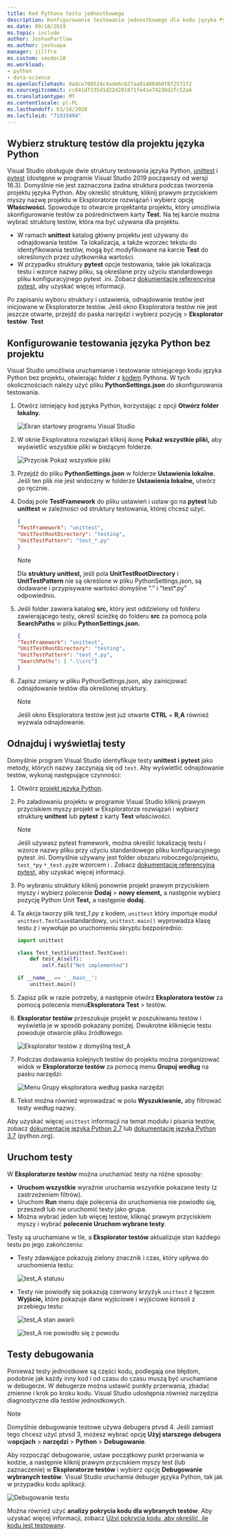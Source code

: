 ```yaml
---
title: Kod Pythona testu jednostkowego
description: Konfigurowanie testowania jednostkowego dla kodu języka Python w programie Visual Studio w pełni wykorzystuje funkcje Eksploratora testów do odnajdowania, uruchamiania i debugowania testów.
ms.date: 09/18/2019
ms.topic: include
author: JoshuaPartlow
ms.author: joshuapa
manager: jillfra
ms.custom: seodec18
ms.workload:
- python
- data-science
ms.openlocfilehash: 8adce700524c4ade6c627aa91480460f8f2571f2
ms.sourcegitcommit: cc841df335d1d22d281871fe41e74238d2fc52a6
ms.translationtype: MT
ms.contentlocale: pl-PL
ms.lasthandoff: 03/18/2020
ms.locfileid: "71933494"
---
```

## <a name="select-the-test-framework-for-a-python-project"></a>Wybierz strukturę testów dla projektu języka Python

Visual Studio obsługuje dwie struktury testowania języka Python, [unittest](https://docs.python.org/3/library/unittest.html) i [pytest](https://pytest.org/en/latest/) (dostępne w programie Visual Studio 2019 począwszy od wersji 16.3). Domyślnie nie jest zaznaczona żadna struktura podczas tworzenia projektu języka Python. Aby określić strukturę, kliknij prawym przyciskiem myszy nazwę projektu w Eksploratorze rozwiązań i wybierz opcję **Właściwości.** Spowoduje to otwarcie projektanta projektu, który umożliwia skonfigurowanie testów za pośrednictwem karty **Test.** Na tej karcie można wybrać strukturę testów, która ma być używana dla projektu. 

* W ramach **unittest** katalog główny projektu jest używany do odnajdowania testów. Ta lokalizacja, a także wzorzec tekstu do identyfikowania testów, mogą być modyfikowane na karcie **Test** do określonych przez użytkownika wartości.
* W przypadku struktury **pytest** opcje testowania, takie jak lokalizacja testu i wzorce nazwy pliku, są określane przy użyciu standardowego pliku konfiguracyjnego pytest .ini. Zobacz [dokumentację referencyjną pytest,](https://docs.pytest.org/en/latest/reference.html#ini-options-ref) aby uzyskać więcej informacji.

Po zapisaniu wyboru struktury i ustawienia, odnajdowanie testów jest inicjowane w Eksploratorze testów. Jeśli okno Eksploratora testów nie jest jeszcze otwarte, przejdź do paska narzędzi i wybierz pozycję > **Eksplorator testów**. **Test**

## <a name="configure-testing-for-python-without-a-project"></a>Konfigurowanie testowania języka Python bez projektu
Visual Studio umożliwia uruchamianie i testowanie istniejącego kodu języka Python bez projektu, otwierając folder z [kodem](../../quickstart-05-python-visual-studio-open-folder.md) Pythona. W tych okolicznościach należy użyć pliku **PythonSettings.json** do skonfigurowania testowania. 
1. Otwórz istniejący kod języka Python, korzystając z opcji **Otwórz folder lokalny.** 

   ![Ekran startowy programu Visual Studio](../../media/quickstart-open-folder/01-open-local-folder.png)

1. W oknie Eksploratora rozwiązań kliknij ikonę **Pokaż wszystkie pliki,** aby wyświetlić wszystkie pliki w bieżącym folderze.

   ![Przycisk Pokaż wszystkie pliki](../../media/unit-test-show-files.png)

1. Przejdź do pliku **PythonSettings.json** w folderze **Ustawienia lokalne.** Jeśli ten plik nie jest widoczny w folderze **Ustawienia lokalne,** utwórz go ręcznie.
   
1. Dodaj pole **TestFramework** do pliku ustawień i ustaw go na **pytest** lub **unittest** w zależności od struktury testowania, której chcesz użyć.

    ```json
    {
    "TestFramework": "unittest",
    "UnitTestRootDirectory": "testing",
    "UnitTestPattern": "test_*.py"
    }
    ```

    > [!Note]
    > Dla **struktury unittest,** jeśli pola **UnitTestRootDirectory** i **UnitTestPattern** nie są określone w pliku PythonSettings.json, są dodawane i przypisywane wartości domyślne "." i "test*.py" odpowiednio.

1. Jeśli folder zawiera katalog **src,** który jest oddzielony od folderu zawierającego testy, określ ścieżkę do folderu **src** za pomocą pola **SearchPaths** w pliku **PythonSettings.json.**

    ```json
    {
    "TestFramework": "unittest",
    "UnitTestRootDirectory": "testing",
    "UnitTestPattern": "test_*.py",
    "SearchPaths": [ ".\\src"]
    }
    ```

1. Zapisz zmiany w pliku PythonSettings.json, aby zainicjować odnajdowanie testów dla określonej struktury. 
   > [!Note]
   > Jeśli okno Eksploratora testów jest już otwarte **CTRL** + **R,A** również wyzwala odnajdowanie.

## <a name="discover-and-view-tests"></a>Odnajduj i wyświetlaj testy

Domyślnie program Visual Studio identyfikuje testy **unittest i** **pytest** jako metody, których nazwy zaczynają się od `test`. Aby wyświetlić odnajdowanie testów, wykonaj następujące czynności:

1. Otwórz [projekt języka Python](../../managing-python-projects-in-visual-studio.md).

1. Po załadowaniu projektu w programie Visual Studio kliknij prawym przyciskiem myszy projekt w Eksploratorze rozwiązań i wybierz strukturę **unittest** lub **pytest** z karty **Test** właściwości.
   > [!Note]
   > Jeśli używasz pytest framework, można określić lokalizację testu i wzorce nazwy pliku przy użyciu standardowego pliku konfiguracyjnego pytest .ini. Domyślnie używany jest folder obszaru roboczego/projektu, `test_*py` `*_test.py`ze wzorcem i . Zobacz [dokumentację referencyjną pytest,](https://docs.pytest.org/en/latest/reference.html#ini-options-ref) aby uzyskać więcej informacji.

1. Po wybraniu struktury kliknij ponownie projekt prawym przyciskiem myszy i wybierz polecenie **Dodaj** > **nowy element,** a następnie wybierz pozycję Python Unit **Test,** a następnie **dodaj**.

1. Ta akcja tworzy plik *test_1.py* z kodem, `unittest` który importuje moduł `unittest.TestCase`standardowy, `unittest.main()` wyprowadza klasę testu z i wywołuje po uruchomieniu skryptu bezpośrednio:

    ```python
    import unittest

    class Test_test1(unittest.TestCase):
        def test_A(self):
            self.fail("Not implemented")

    if __name__ == '__main__':
        unittest.main()
    ```

1. Zapisz plik w razie potrzeby, a następnie otwórz **Eksploratora testów** za pomocą polecenia menu**Eksploratora** **Test** > testów.

1. **Eksplorator testów** przeszukuje projekt w poszukiwaniu testów i wyświetla je w sposób pokazany poniżej. Dwukrotne kliknięcie testu powoduje otwarcie pliku źródłowego.

    ![Eksplorator testów z domyślną test_A](../../media/unit-test-a-2.png) 

1. Podczas dodawania kolejnych testów do projektu można zorganizować widok w **Eksploratorze testów** za pomocą menu **Grupuj według** na pasku narzędzi:

    ![Menu Grupy eksploratora według paska narzędzi](../../media/unit-test-group-menu-2.png) 

1. Tekst można również wprowadzać w polu **Wyszukiwanie,** aby filtrować testy według nazwy.

Aby uzyskać więcej `unittest` informacji na temat modułu i pisania testów, zobacz [dokumentację języka Python 2.7](https://docs.python.org/2/library/unittest.html) lub [dokumentację języka Python 3.7](https://docs.python.org/3/library/unittest.html) (python.org).

## <a name="run-tests"></a>Uruchom testy

W **Eksploratorze testów** można uruchamiać testy na różne sposoby:

- **Uruchom wszystkie** wyraźnie uruchamia wszystkie pokazane testy (z zastrzeżeniem filtrów).
- Uruchom **Run** menu daje polecenia do uruchomienia nie powiodło się, przeszedł lub nie uruchomić testy jako grupa.
- Można wybrać jeden lub więcej testów, kliknąć prawym przyciskiem myszy i wybrać **polecenie Uruchom wybrane testy**.

Testy są uruchamiane w tle, a **Eksplorator testów** aktualizuje stan każdego testu po jego zakończeniu:

- Testy zdawające pokazują zielony znacznik i czas, który upływa do uruchomienia testu:

    ![test_A statusu](../../media/unit-test-A-pass.png)

- Testy nie powiodły się pokazują czerwony krzyżyk `unittest` z łączem **Wyjście,** które pokazuje dane wyjściowe i wyjściowe konsoli z przebiegu testu:

    ![test_A stan awarii](../../media/unit-test-A-fail.png)

    ![test_A nie powiodło się z powodu](../../media/unit-test-A-fail-reason.png)

## <a name="debug-tests"></a>Testy debugowania

Ponieważ testy jednostkowe są części kodu, podlegają one błędom, podobnie jak każdy inny kod i od czasu do czasu muszą być uruchamiane w debugerze. W debugerze można ustawić punkty przerwania, zbadać zmienne i krok po kroku kodu. Visual Studio udostępnia również narzędzia diagnostyczne dla testów jednostkowych.

> [!Note]
> Domyślnie debugowanie testowe używa debugera ptvsd 4. Jeśli zamiast tego chcesz użyć ptvsd 3, możesz wybrać opcję **Użyj starszego debugera** w**opcjach** >  **narzędzi** > **Python** > **Debugowanie**. 

Aby rozpocząć debugowanie, ustaw początkowy punkt przerwania w kodzie, a następnie kliknij prawym przyciskiem myszy test (lub zaznaczenie) w **Eksploratorze testów** i wybierz opcję **Debugowanie wybranych testów**. Visual Studio uruchamia debuger języka Python, tak jak w przypadku kodu aplikacji.

![Debugowanie testu](../../media/unit-test-debugging.png)

Można również użyć **analizy pokrycia kodu dla wybranych testów**. Aby uzyskać więcej informacji, zobacz [Użyj pokrycia kodu, aby określić, ile kodu jest testowany](../../../test/using-code-coverage-to-determine-how-much-code-is-being-tested.md).
